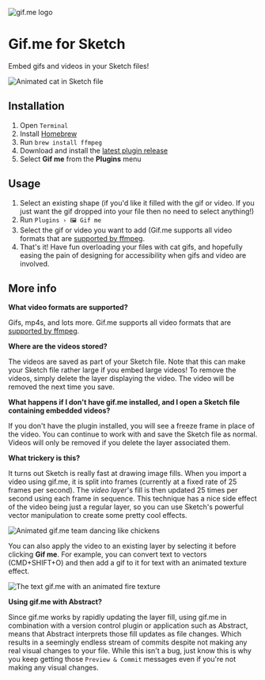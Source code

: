 ![gif.me logo](https://github.com/eliasjulian/sketch-gifme-plugin/blob/master/gifme-logo-50px.png "gif.me logo")

# Gif.me for Sketch

Embed gifs and videos in your Sketch files!

![Animated cat in Sketch file](https://github.com/kannonboy/sketch-gifme-plugin/raw/master/kitty.gif "Disruptive synergistic kitty")

## Installation

1. Open `Terminal`
2. Install [Homebrew](https://brew.sh)
3. Run `brew install ffmpeg`
4. Download and install the [latest plugin release](https://github.com/kannonboy/sketch-gifme-plugin/releases)
5. Select **Gif me** from the **Plugins** menu

## Usage
1. Select an existing shape (if you'd like it filled with the gif or video. If you just want the gif dropped into your file then no need to select anything!)
2. Run `Plugins › 🖼 Gif me`
3. Select the gif or video you want to add (Gif.me supports all video formats that are [supported by ffmpeg](https://en.wikipedia.org/wiki/FFmpeg#Supported_codecs_and_formats).
4. That's it! Have fun overloading your files with cat gifs, and hopefully easing the pain of designing for accessibility when gifs and video are involved. 

## More info

**What video formats are supported?**

Gifs, mp4s, and lots more. Gif.me supports all video formats that are [supported by ffmpeg](https://en.wikipedia.org/wiki/FFmpeg#Supported_codecs_and_formats).

**Where are the videos stored?**

The videos are saved as part of your Sketch file. Note that this can make your Sketch file rather large if you embed large videos! To remove the videos, simply delete the layer displaying the video. The video will be removed the next time you save.

**What happens if I don't have gif.me installed, and I open a Sketch file containing embedded videos?**

If you don't have the plugin installed, you will see a freeze frame in place of the video. You can continue to work with and save the Sketch file as normal. Videos will only be removed if you delete the layer associated them.

**What trickery is this?**

It turns out Sketch is really fast at drawing image fills. When you import a video using gif.me, it is split into frames (currently at a fixed rate of 25 frames per second). The *video layer*'s fill is then updated 25 times per second using each frame in sequence. This technique has a nice side effect of the video being just a regular layer, so you can use Sketch's powerful vector manipulation to create some pretty cool effects.

![Animated gif.me team dancing like chickens](https://github.com/kannonboy/sketch-gifme-plugin/raw/master/warp.gif "the gif.me team")

You can also apply the video to an existing layer by selecting it before clicking **Gif me**. For example, you can convert text to vectors (CMD+SHIFT+O) and then add a gif to it for text with an animated texture effect.

![The text gif.me with an animated fire texture](https://github.com/kannonboy/sketch-gifme-plugin/raw/master/textfire.gif "gif.me = 🔥")

**Using gif.me with Abstract?**

Since gif.me works by rapidly updating the layer fill, using gif.me in combination with a version control plugin or application such as Abstract, means that Abstract interprets those fill updates as file changes. Which results in a seemingly endless stream of commits despite not making any real visual changes to your file. While this isn't a bug, just know this is why you keep getting those `Preview & Commit` messages even if you're not making any visual changes.

